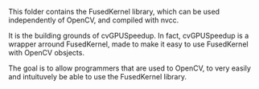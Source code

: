 This folder contains the FusedKernel library, which can be used independently of OpenCV, and compiled with nvcc.

It is the building grounds of cvGPUSpeedup. In fact, cvGPUSpeedup is a wrapper arround FusedKernel, made to make it easy to use FusedKernel with OpenCV obsjects.

The goal is to allow programmers that are used to OpenCV, to very easily and intuituvely be able to use the FusedKernel library.
